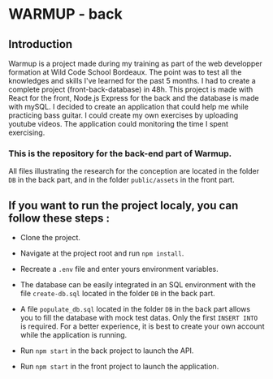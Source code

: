 # WARMUP - back

## Introduction
Warmup is a project made during my training as part of the web developper formation at Wild Code School Bordeaux. The point was to test all the knowledges and skills I've learned for the past 5 months. I had to create a complete project (front-back-database) in 48h. This project is made with React for the front, Node.js Express for the back and the database is made with mySQL. 
I decided to create an application that could help me while practicing bass guitar. I could create my own exercises by uploading youtube videos. The application could monitoring the time I spent exercising.

### This is the repository for the back-end part of Warmup.

All files illustrating the research for the conception are located in the folder `DB` in the back part, and in the folder `public/assets` in the front part.

## If you want to run the project localy, you can follow these steps :

  * Clone the project.

  * Navigate at the project root and run `npm install`.

  * Recreate a `.env` file and enter yours environment variables.

  * The database can be easily integrated in an SQL environment with the file `create-db.sql` located in the folder `DB` in the back part.

  * A file `populate_db.sql` located in the folder `DB` in the back part allows you to fill the database with mock test datas. Only the first `INSERT INTO` is required. For a better experience, it is best to create your own account while the application is running.

  * Run `npm start` in the back project to launch the API.

  * Run `npm start` in the front project to launch the application.
